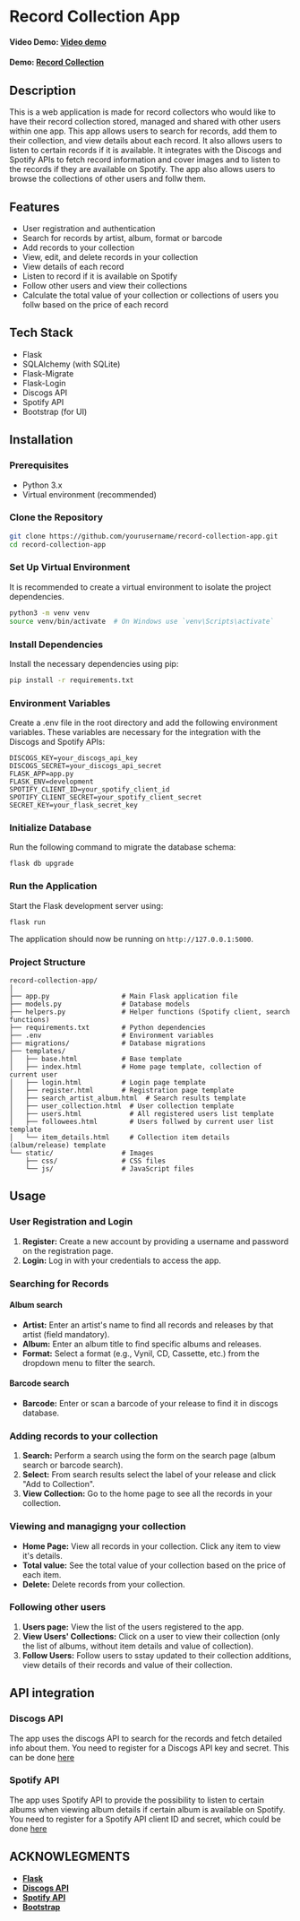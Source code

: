 # Record Collection App
#### Video Demo:  [Video demo](https://youtu.be/cBWLtq-CLug)
#### Demo:  [Record Collection](https://record-collection-b873d99b3fbb.herokuapp.com/)

## Description
This is a web application is made for record collectors who would like to have their record collection stored, managed and shared with other users within one app. 
This app allows users to search for records, add them to their collection, and view details about each record.
It also allows users to listen to certain records if it is available.
It integrates with the Discogs and Spotify APIs to fetch record information and cover images and to listen to the records if they are available on Spotify.
The app also allows users to browse the collections of other users and follw them.

## Features
- User registration and authentication
- Search for records by artist, album, format or barcode
- Add records to your collection
- View, edit, and delete records in your collection
- View details of each record
- Listen to record if it is available on Spotify
- Follow other users and view their collections
- Calculate the total value of your collection or collections of users you follw based on the price of each record

## Tech Stack
- Flask
- SQLAlchemy (with SQLite)
- Flask-Migrate
- Flask-Login
- Discogs API
- Spotify API
- Bootstrap (for UI)

## Installation

### Prerequisites
- Python 3.x
- Virtual environment (recommended)

### Clone the Repository
```bash
git clone https://github.com/yourusername/record-collection-app.git
cd record-collection-app
```

### Set Up Virtual Environment
It is recommended to create a virtual environment to isolate the project dependencies.
```bash
python3 -m venv venv
source venv/bin/activate  # On Windows use `venv\Scripts\activate`
```

### Install Dependencies
Install the necessary dependencies using pip:
```bash
pip install -r requirements.txt
```

### Environment Variables
Create a .env file in the root directory and add the following environment variables. These variables are necessary for the integration with the Discogs and Spotify APIs:
```
DISCOGS_KEY=your_discogs_api_key
DISCOGS_SECRET=your_discogs_api_secret
FLASK_APP=app.py
FLASK_ENV=development
SPOTIFY_CLIENT_ID=your_spotify_client_id
SPOTIFY_CLIENT_SECRET=your_spotify_client_secret
SECRET_KEY=your_flask_secret_key
```

### Initialize Database
Run the following command to migrate the database schema:
```
flask db upgrade
```

### Run the Application
Start the Flask development server using:
```
flask run
```
The application should now be running on `http://127.0.0.1:5000`.

### Project Structure
```
record-collection-app/
│
├── app.py                  # Main Flask application file
├── models.py               # Database models
├── helpers.py              # Helper functions (Spotify client, search functions)
├── requirements.txt        # Python dependencies
├── .env                    # Environment variables
├── migrations/             # Database migrations
├── templates/
│   ├── base.html           # Base template
│   ├── index.html          # Home page template, collection of current user
│   ├── login.html          # Login page template
│   ├── register.html       # Registration page template
│   ├── search_artist_album.html  # Search results template
│   ├── user_collection.html  # User collection template
│   ├── users.html            # All registered users list template
│   ├── followees.html        # Users follwed by current user list template
│   └── item_details.html     # Collection item details (album/release) template
└── static/                 # Images
    ├── css/                # CSS files
    └── js/                 # JavaScript files
```

## Usage
### User Registration and Login
1. **Register:** Create a new account by providing a username and password on the registration page.
2. **Login:** Log in with your credentials to access the app.

### Searching for Records
#### Album search
- **Artist:** Enter an artist's name to find all records and releases by that artist (field mandatory).
- **Album:** Enter an album title to find specific albums and releases.
- **Format:** Select a format (e.g., Vynil, CD, Cassette, etc.) from the dropdown menu to filter the search.
#### Barcode search
- **Barcode:** Enter or scan a barcode of your release to find it in discogs database.

### Adding records to your collection
1. **Search:** Perform a search using the form on the search page (album search or barcode search).
2. **Select:** From search results select the label of your release and click "Add to Collection".
3. **View Collection:** Go to the home page to see all the records in your collection.

### Viewing and managigng your collection
- **Home Page:** View all records in your collection. Click any item to view it's details.
- **Total value:** See the total value of your collection based on the price of each item.
- **Delete:** Delete records from your collection.

### Following other users
1. **Users page:** View the list of the users registered to the app.
2. **View Users' Collections:** Click on a user to view their collection (only the list of albums, without item details and value of collection).
3. **Follow Users:** Follow users to sstay updated to their collection additions, view details of their records and value of their collection.

## API integration
### Discogs API
The app uses the discogs API to search for the records and fetch detailed info about them. You need to register for a Discogs API key and secret. This can be done [here](https://www.discogs.com/developers)

### Spotify API
The app uses Spotify API to provide the possibility to listen to certain albums when viewing album details if certain album is available on Spotify. You need to register for a Spotify API client ID and secret, which could be done [here](https://developer.spotify.com/documentation/web-api)

## ACKNOWLEGMENTS
- **[Flask](https://flask.palletsprojects.com/en/3.0.x/)**
- **[Discogs API](https://www.discogs.com/developers)**
- **[Spotify API](https://developer.spotify.com/documentation/web-api)**
- **[Bootstrap](https://getbootstrap.com/)**
